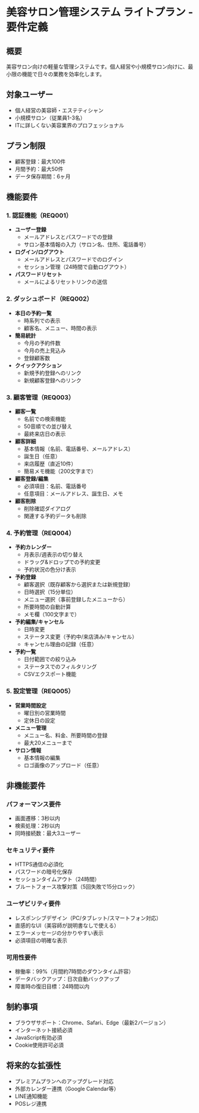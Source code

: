 # 美容サロン管理システム ライトプラン - 要件定義

## 概要

美容サロン向けの軽量な管理システムです。個人経営や小規模サロン向けに、最小限の機能で日々の業務を効率化します。

## 対象ユーザー

- 個人経営の美容師・エステティシャン
- 小規模サロン（従業員1-3名）
- ITに詳しくない美容業界のプロフェッショナル

## プラン制限

- 顧客登録：最大100件
- 月間予約：最大50件
- データ保存期間：6ヶ月

## 機能要件

### 1. 認証機能（REQ001）

- **ユーザー登録**
  - メールアドレスとパスワードでの登録
  - サロン基本情報の入力（サロン名、住所、電話番号）
- **ログイン/ログアウト**
  - メールアドレスとパスワードでのログイン
  - セッション管理（24時間で自動ログアウト）
- **パスワードリセット**
  - メールによるリセットリンクの送信

### 2. ダッシュボード（REQ002）

- **本日の予約一覧**
  - 時系列での表示
  - 顧客名、メニュー、時間の表示
- **簡易統計**
  - 今月の予約件数
  - 今月の売上見込み
  - 登録顧客数
- **クイックアクション**
  - 新規予約登録へのリンク
  - 新規顧客登録へのリンク

### 3. 顧客管理（REQ003）

- **顧客一覧**
  - 名前での検索機能
  - 50音順での並び替え
  - 最終来店日の表示
- **顧客詳細**
  - 基本情報（名前、電話番号、メールアドレス）
  - 誕生日（任意）
  - 来店履歴（直近10件）
  - 簡易メモ機能（200文字まで）
- **顧客登録/編集**
  - 必須項目：名前、電話番号
  - 任意項目：メールアドレス、誕生日、メモ
- **顧客削除**
  - 削除確認ダイアログ
  - 関連する予約データも削除

### 4. 予約管理（REQ004）

- **予約カレンダー**
  - 月表示/週表示の切り替え
  - ドラッグ&ドロップでの予約変更
  - 予約状況の色分け表示
- **予約登録**
  - 顧客選択（既存顧客から選択または新規登録）
  - 日時選択（15分単位）
  - メニュー選択（事前登録したメニューから）
  - 所要時間の自動計算
  - メモ欄（100文字まで）
- **予約編集/キャンセル**
  - 日時変更
  - ステータス変更（予約中/来店済み/キャンセル）
  - キャンセル理由の記録（任意）
- **予約一覧**
  - 日付範囲での絞り込み
  - ステータスでのフィルタリング
  - CSVエクスポート機能

### 5. 設定管理（REQ005）

- **営業時間設定**
  - 曜日別の営業時間
  - 定休日の設定
- **メニュー管理**
  - メニュー名、料金、所要時間の登録
  - 最大20メニューまで
- **サロン情報**
  - 基本情報の編集
  - ロゴ画像のアップロード（任意）

## 非機能要件

### パフォーマンス要件

- 画面遷移：3秒以内
- 検索処理：2秒以内
- 同時接続数：最大3ユーザー

### セキュリティ要件

- HTTPS通信の必須化
- パスワードの暗号化保存
- セッションタイムアウト（24時間）
- ブルートフォース攻撃対策（5回失敗で15分ロック）

### ユーザビリティ要件

- レスポンシブデザイン（PC/タブレット/スマートフォン対応）
- 直感的なUI（美容師が説明書なしで使える）
- エラーメッセージの分かりやすい表示
- 必須項目の明確な表示

### 可用性要件

- 稼働率：99%（月間約7時間のダウンタイム許容）
- データバックアップ：日次自動バックアップ
- 障害時の復旧目標：24時間以内

## 制約事項

- ブラウザサポート：Chrome、Safari、Edge（最新2バージョン）
- インターネット接続必須
- JavaScript有効必須
- Cookie使用許可必須

## 将来的な拡張性

- プレミアムプランへのアップグレード対応
- 外部カレンダー連携（Google Calendar等）
- LINE通知機能
- POSレジ連携
